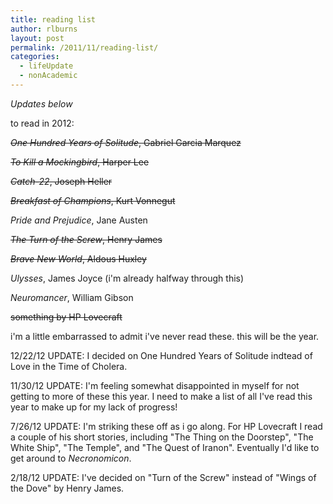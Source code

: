 ```yaml
---
title: reading list
author: rlburns
layout: post
permalink: /2011/11/reading-list/
categories:
  - lifeUpdate
  - nonAcademic
---
```


*Updates below*

to read in 2012:

~~*One Hundred Years of Solitude*, Gabriel Garcia Marquez~~

~~*To Kill a Mockingbird*, Harper Lee~~

~~*Catch-22*, Joseph Heller~~

~~*Breakfast of Champions*, Kurt Vonnegut~~

*Pride and Prejudice*, Jane Austen  

~~*The Turn of the Screw*, Henry James~~

~~*Brave New World*, Aldous Huxley~~

*Ulysses*, James Joyce \(i'm already halfway through this\)  

*Neuromancer*, William Gibson  

~~something by HP Lovecraft~~

i'm a little embarrassed to admit i've never read these. this will be the year.  

12/22/12 UPDATE: I decided on One Hundred Years of Solitude indtead of Love in the Time of Cholera.  

11/30/12 UPDATE: I'm feeling somewhat disappointed in myself for not getting to more of these this year. I need to make a list of all I've read this year to make up for my lack of progress!  

7/26/12 UPDATE: I'm striking these off as i go along. For HP Lovecraft I read a couple of his short stories, including "The Thing on the Doorstep", "The White Ship", "The Temple", and "The Quest of Iranon". Eventually I'd like to get around to *Necronomicon*.  

2/18/12 UPDATE: I've decided on "Turn of the Screw" instead of "Wings of the Dove" by Henry James.